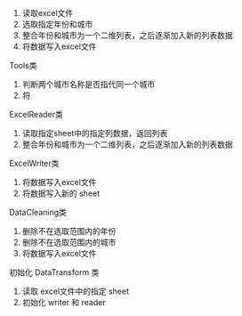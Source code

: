 1. 读取excel文件
2. 选取指定年份和城市
3. 整合年份和城市为一个二维列表，之后逐渐加入新的列表数据
4. 将数据写入excel文件


Tools类
1. 判断两个城市名称是否指代同一个城市
2. 将

ExcelReader类
1. 读取指定sheet中的指定列数据，返回列表
2. 整合年份和城市为一个二维列表，之后逐渐加入新的列表数据

ExcelWriter类
1. 将数据写入excel文件
2. 将数据写入新的 sheet

DataCleaning类
1. 删除不在选取范围内的年份
2. 删除不在选取范围内的城市
3. 将数据写入excel文件


初始化 DataTransform 类
1. 读取 excel文件中的指定 sheet
2. 初始化 writer 和 reader